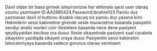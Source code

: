 Daxil oldan bir basa girmek isteyirsinizse her ehtimala qarsi user olaraq ozumu yazmisam ID:AA2685424,Password:ibrahim123
Parolu duz yazmasaz daxil ol buttonu disable olacaq siz parolu duz yazana kimi
Hekimlerin sexsi kabinetine girende xeste muracietine basanda pasiyetin secdiyi analiz novleri cixir
Xestelere basanda nece dene pasiyent qeydiyyatdan kecibse ora dusur
Xeste sikayetinde pasiyent sual cavabda sikayetini yazdiqda sikayeti oraya dusur
Pasiyentin sexsi kabinetini laboratoriyaya basanda sadece gorunus olaraq vermisem

